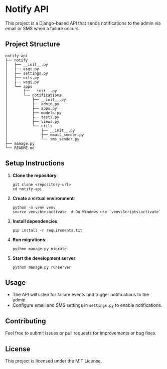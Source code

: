 # Notify API

This project is a Django-based API that sends notifications to the admin via email or SMS when a failure occurs. 

## Project Structure

```
notify-api
├── notify
│   ├── __init__.py
│   ├── asgi.py
│   ├── settings.py
│   ├── urls.py
│   ├── wsgi.py
│   └── apps
│       ├── __init__.py
│       └── notifications
│           ├── __init__.py
│           ├── admin.py
│           ├── apps.py
│           ├── models.py
│           ├── tests.py
│           ├── views.py
│           └── utils
│               ├── __init__.py
│               ├── email_sender.py
│               └── sms_sender.py
├── manage.py
└── README.md
```

## Setup Instructions

1. **Clone the repository**:
   ```
   git clone <repository-url>
   cd notify-api
   ```

2. **Create a virtual environment**:
   ```
   python -m venv venv
   source venv/bin/activate  # On Windows use `venv\Scripts\activate`
   ```

3. **Install dependencies**:
   ```
   pip install -r requirements.txt
   ```

4. **Run migrations**:
   ```
   python manage.py migrate
   ```

5. **Start the development server**:
   ```
   python manage.py runserver
   ```

## Usage

- The API will listen for failure events and trigger notifications to the admin.
- Configure email and SMS settings in `settings.py` to enable notifications.

## Contributing

Feel free to submit issues or pull requests for improvements or bug fixes. 

## License

This project is licensed under the MIT License.